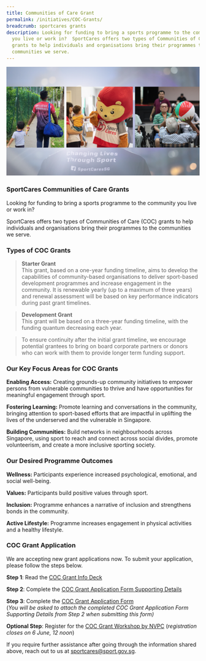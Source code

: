 ```yaml
---
title: Communities of Care Grant
permalink: /initiatives/COC-Grants/
breadcrumb: sportcares grants
description: Looking for funding to bring a sports programme to the community
  you live or work in?  SportCares offers two types of Communities of Care (COC)
  grants to help individuals and organisations bring their programmes to the
  communities we serve.
---
```

![](/images/26952937-3300-494A-8AB4-CD414CD75B83.png)

### SportCares Communities of Care Grants

Looking for funding to bring a sports programme to the community you live or work in? 

SportCares offers two types of Communities of Care (COC) grants to help individuals and organisations bring their programmes to the communities we serve. 

### Types of COC Grants


>__Starter Grant__  
This grant, based on a one-year funding timeline, aims to develop the capabilities of community-based organisations to deliver sport-based development programmes and increase engagement in the community. It is renewable yearly (up to a maximum of three years) and renewal assessment will be based on key performance indicators during past grant timelines. 



>__Development Grant__                                                                                                       
>This grant will be based on a three-year funding timeline, with the funding quantum decreasing each year.  

> To ensure continuity after the initial grant timeline, we encourage potential grantees to bring on board corporate partners or donors who can work with them to provide longer term funding support.



### Our Key Focus Areas for COC Grants                                              

__Enabling Access:__ Creating grounds-up community initiatives to empower persons from vulnerable communities to thrive and have opportunities for meaningful engagement through sport.

__Fostering Learning:__ Promote learning and conversations in the community, bringing attention to sport-based efforts that are impactful in uplifting the lives of the underserved and the vulnerable in Singapore.

__Building Communities:__ Build networks in neighbourhoods across Singapore, using sport to reach and connect across social divides, promote volunteerism, and create a more inclusive sporting society.

### Our Desired Programme Outcomes                                  
__Wellness:__ Participants experience increased psychological, emotional, and social well-being. 

__Values:__ Participants build positive values through sport. 

__Inclusion:__ Programme enhances a narrative of inclusion and strengthens bonds in the community. 

__Active Lifestyle:__ Programme increases engagement in physical activities and a healthy lifestyle. 



### COC Grant Application

We are accepting new grant applications now. To submit your application, please follow the steps below. 

__Step 1__: Read the [COC Grant Info Deck](/files/Infokit%20for%20Potential%20Grantees_Website.pdf)

__Step 2__: Complete the [COC Grant Application Form Supporting Details](https://docs.google.com/file/d/1VDp1ChXkNobO9OG0WosXil2wtwYqvAq9/edit?usp=docslist_api&filetype=msword)

__Step 3__: Complete the [COC Grant Application Form](https://form.gov.sg/61e14d9b80623800132494fd )  
(*You will be asked to attach  the completed COC Grant Application Form Supporting Details from Step 2 when submitting this form)*

__Optional Step__: Register for the [COC Grant Workshop by NVPC](https://form.gov.sg/#!/628301cac27fbc00120e8782)
(*registration closes on 6 June, 12 noon*)

If you require further assistance after going through the information shared above, reach out to us at <sportcares@sport.gov.sg>.